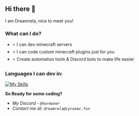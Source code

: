 ## Hi there 👋
I am Dreamrela, nice to meet you!

### What can I do?
- ⭐ I can dev minecraft servers
- ⭐ I can code custom minecraft plugins just for you
- ⭐ Create automation tools & Discord bots to make life easier

### Languages I can dev in:
[![My Skills](https://skillicons.dev/icons?i=js,html,css,java,python,maven)](https://skillicons.dev)

**So Ready for some coding?**

- *My Discord - `@hormaner`*
- *Contact me at: `dreamrela@cyroxmc.fun`*
